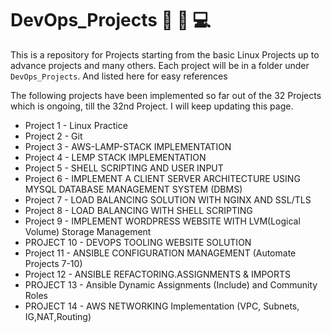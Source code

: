 # DevOps_Projects  :briefcase: :pushpin: 💻



This is a repository for Projects starting from the basic Linux Projects up to advance projects and many others. Each project will be in a folder under `DevOps_Projects`. And listed here for easy references


The following projects have been implemented so far out of the 32 Projects which is ongoing, till the 32nd Project. 
I will keep updating this page.



- Project 1                       - Linux Practice 
- Project 2                       - Git 
- Project 3               - AWS-LAMP-STACK IMPLEMENTATION
- Project 4               - LEMP STACK IMPLEMENTATION    
- Project 5               - SHELL SCRIPTING AND USER INPUT
- Project 6               - IMPLEMENT A CLIENT SERVER ARCHITECTURE USING MYSQL DATABASE MANAGEMENT SYSTEM (DBMS)
- Project 7               - LOAD BALANCING SOLUTION WITH NGINX AND SSL/TLS
- Project 8               - LOAD BALANCING WITH SHELL SCRIPTING
- Project 9               - IMPLEMENT WORDPRESS WEBSITE WITH LVM(Logical Volume) Storage Management
- PROJECT 10              - DEVOPS TOOLING WEBSITE SOLUTION
- Project 11              - ANSIBLE CONFIGURATION MANAGEMENT (Automate Projects 7-10)
- Project 12              - ANSIBLE REFACTORING.ASSIGNMENTS & IMPORTS
- PROJECT 13              - Ansible Dynamic Assignments (Include) and Community Roles
- PROJECT 14              - AWS NETWORKING Implementation (VPC, Subnets, IG,NAT,Routing)
  
